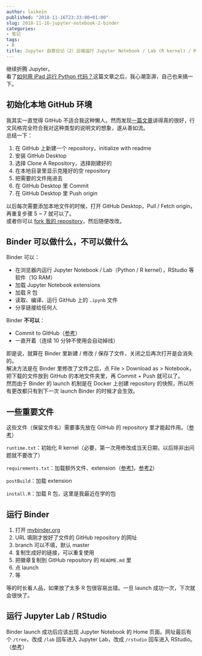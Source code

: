 ```yaml
---
author: loikein
published: "2018-11-16T23:33:00+01:00"
slug: 2018-11-16-jupyter-notebook-2-binder
categories:
- 笔记
tags:
- R
title: Jupyter 自救日记（2）云端运行 Jupyter Notebook / Lab (R kernel) / RStudio： Binder & GitHub
---
```

继续折腾 Jupyter。  
看了[如何用 iPad 运行 Python 代码？](https://zhuanlan.zhihu.com/p/36830594)这篇文章之后，我心潮澎湃，自己也来搞一下。  
  

## 初始化本地 GitHub 环境

我其实一直觉得 GitHub
不适合我这种懒人。然而发现[一篇文章](https://www.jianshu.com/p/0a40854e54a6)讲得真的很好，行文风格完全符合我对这种类型的说明文的想象，遂从善如流。  
总结一下：  

1.  在 GitHub 上新建一个 repository，initialize with readme
2.  安装 GitHub Desktop
3.  选择 Clone A Repository，选择刚建好的
4.  在本地目录里显示克隆好的空 repository
5.  把需要的文件拖进去
6.  在 GitHub Desktop 里 Commit
7.  在 GitHub Desktop 里 Push origin

以后每次需要添加本地文件的时候，打开 GitHub Desktop，Pull / Fetch
origin，再重复步骤 5 ~ 7 就可以了。  
或者你可以 [fork 我的
repository](https://github.com/loikein/my-jupyter-notes)，然后随便改改。  
  

## Binder 可以做什么，不可以做什么

Binder 可以：  

-   在浏览器内运行 Jupyter Notebook / Lab（Python / R kernel），RStudio
    等软件（1G RAM）
-   加载 Jupyter Notebook extensions
-   加载 R 包
-   读取、编译、运行 GitHub 上的 `.ipynb` 文件
-   分享链接给任何人

Binder **不可以**：  

-   Commit to
    GitHub（[参考](https://mybinder.readthedocs.io/en/latest/faq.html#can-i-push-data-from-my-binder-session-back-to-my-repository)）
-   一直开着（连续 10 分钟不使用会自动掉线）

即是说，就算在 Binder 里新建 / 修改 /
保存了文件，关闭之后再次打开是会消失的。  
解决方法是在 Binder 里修改了文件之后，点 File &gt; Download as &gt;
Notebook，把下载的文件放到 GitHub 的本地文件夹里，再 Commit + Push
就可以了。  
然而由于 Binder 的 launch 机制是在 Docker 上创建 repository
的快照，所以所有更改都只有到下一次 launch Binder 的时候才会生效。  
  

## 一些重要文件

这些文件（保留文件名）需要事先放在 GitHub 的 repository
里才能起作用。（[参考](https://mybinder.readthedocs.io/en/latest/using.html)）  
  
`runtime.txt`：初始化 R
kernel（必要，第一次用修改成当天日期，以后除非出问题就不要改了）  

  
`requirements.txt`：加载额外文件、extension（[参考1](https://mybinder.readthedocs.io/en/latest/using.html?highlight=requirements.txt)，[参考2](https://mybinder.readthedocs.io/en/latest/config_files.html)）  

  
`postBuild`：加载 extension  

  
`install.R`：加载 R 包，这里是我最近在学的包  

  

## 运行 Binder

1.  打开 [mybinder.org](https://mybinder.org/) 
2.  URL 填刚才放好了文件的 GitHub repository 的网址
3.  branch 可以不填，默认 master
4.  复制生成好的链接，可以重复使用
5.  把徽章复制到 GitHub repository 的 `README.md` 里
6.  点 launch
7.  等

等的时长看人品，如果放了太多 R 包很容易出错。一旦 launch
成功一次，下次就会很快了。  
  

## 运行 Jupyter Lab / RStudio

Binder launch 成功后应该出现 Jupyter Notebook 的 Home 页面。网址最后有个
`/tree`，改成 `/lab` 回车进入 Jupyter Lab，改成 `/rstudio` 回车进入
RStudio。（[参考](https://mybinder.readthedocs.io/en/latest/howto/user_interface.html)）

